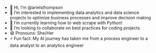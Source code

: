 - 👋 Hi, I’m @arielsthompson
- 👀 I’m interested in implementing data analytics and data science projects to optimize business processes and improve decision making
- 🌱 I’m currently learning how to web scrape with Python!
- 💞️ I’m looking to collaborate on best practices for coding projects
- 😄 Pronouns: She/Her
- ⚡ Fun fact: My AI journey has taken me from a process engineer to a data analyst to an analytics engineer

<!---
arielsthompson/arielsthompson is a ✨ special ✨ repository because its `README.md` (this file) appears on your GitHub profile.
You can click the Preview link to take a look at your changes.
--->
